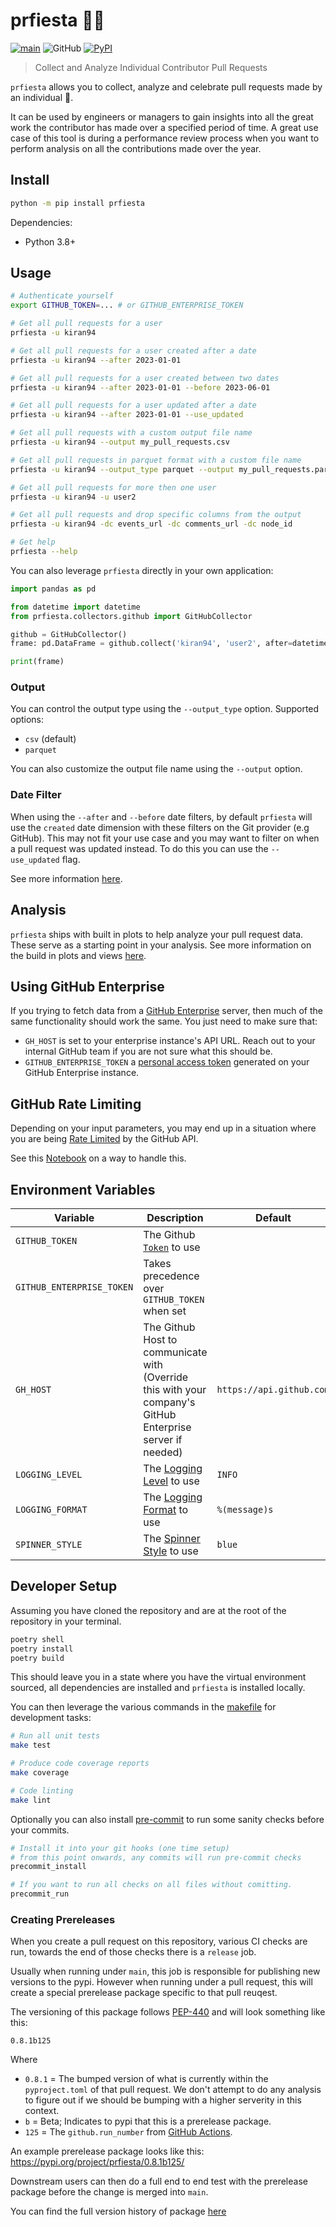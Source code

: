# prfiesta 🦜🥳

[![main](https://github.com/kiran94/prfiesta/actions/workflows/main.yml/badge.svg)](https://github.com/kiran94/prfiesta/actions/workflows/main.yml) ![GitHub](https://img.shields.io/github/license/kiran94/prfiesta) [![PyPI](https://img.shields.io/pypi/v/prfiesta)](https://pypi.org/project/prfiesta/)

> Collect and Analyze Individual Contributor Pull Requests

`prfiesta` allows you to collect, analyze and celebrate pull requests made by an individual 🎉.

It can be used by engineers or managers to gain insights into all the great work the contributor has made over a specified period of time. A great use case of this tool is during a performance review process when you want to perform analysis on all the contributions made over the year.

## Install

```bash
python -m pip install prfiesta
```

Dependencies:

- Python 3.8+

## Usage

```bash
# Authenticate yourself
export GITHUB_TOKEN=... # or GITHUB_ENTERPRISE_TOKEN

# Get all pull requests for a user
prfiesta -u kiran94

# Get all pull requests for a user created after a date
prfiesta -u kiran94 --after 2023-01-01

# Get all pull requests for a user created between two dates
prfiesta -u kiran94 --after 2023-01-01 --before 2023-06-01

# Get all pull requests for a user updated after a date
prfiesta -u kiran94 --after 2023-01-01 --use_updated

# Get all pull requests with a custom output file name
prfiesta -u kiran94 --output my_pull_requests.csv

# Get all pull requests in parquet format with a custom file name
prfiesta -u kiran94 --output_type parquet --output my_pull_requests.parquet

# Get all pull requests for more then one user
prfiesta -u kiran94 -u user2

# Get all pull requests and drop specific columns from the output
prfiesta -u kiran94 -dc events_url -dc comments_url -dc node_id

# Get help
prfiesta --help
```

You can also leverage `prfiesta` directly in your own application:

```python
import pandas as pd

from datetime import datetime
from prfiesta.collectors.github import GitHubCollector

github = GitHubCollector()
frame: pd.DataFrame = github.collect('kiran94', 'user2', after=datetime(2023, 1, 1))

print(frame)
```

### Output

You can control the output type using the `--output_type` option. Supported options:

- `csv` (default)
- `parquet`

You can also customize the output file name using the `--output` option.

### Date Filter

When using the `--after` and `--before` date filters, by default `prfiesta` will use the `created` date dimension with these filters on the Git provider (e.g GitHub). This may not fit your use case and you may want to filter on when a pull request was updated instead. To do this you can use the `--use_updated` flag.

See more information [here](https://docs.github.com/en/search-github/searching-on-github/searching-issues-and-pull-requests#search-by-when-an-issue-or-pull-request-was-created-or-last-updated).

## Analysis

`prfiesta` ships with built in plots to help analyze your pull request data. These serve as a starting point in your analysis. See more information on the build in plots and views [here](https://github.com/kiran94/prfiesta/blob/main/docs/analysis.md).

## Using GitHub Enterprise

If you trying to fetch data from a [GitHub Enterprise](https://docs.github.com/en/enterprise-cloud@latest/rest/enterprise-admin?apiVersion=2022-11-28) server, then much of the same functionality should work the same. You just need to make sure that:

- `GH_HOST` is set to your enterprise instance's API URL. Reach out to your internal GitHub team if you are not sure what this should be.
- `GITHUB_ENTERPRISE_TOKEN` a [personal access token](https://docs.github.com/en/enterprise-cloud@latest/authentication/keeping-your-account-and-data-secure/creating-a-personal-access-token) generated on your GitHub Enterprise instance.

## GitHub Rate Limiting

Depending on your input parameters, you may end up in a situation where you are being [Rate Limited](https://docs.github.com/en/rest/overview/resources-in-the-rest-api?apiVersion=2022-11-28#rate-limiting) by the GitHub API.

See this [Notebook](https://github.com/kiran94/prfiesta/blob/main/notebooks/misc/rate_limit.ipynb) on a way to handle this.

## Environment Variables

| Variable                  | Description                                                                                                                                  | Default                  |
| ---------------           | ---------------                                                                                                                              | ------                   |
| `GITHUB_TOKEN`            | The Github [`Token`](https://docs.github.com/en/authentication/keeping-your-account-and-data-secure/creating-a-personal-access-token) to use |                          |
| `GITHUB_ENTERPRISE_TOKEN` | Takes precedence over `GITHUB_TOKEN` when set                                                                                                |                          |
| `GH_HOST`                 | The Github Host to communicate with (Override this with your company's GitHub Enterprise server if needed)                                   | `https://api.github.com` |
| `LOGGING_LEVEL`           | The [Logging Level](https://docs.python.org/3/library/logging.html#logging-levels) to use                                                    | `INFO`                   |
| `LOGGING_FORMAT`          | The [Logging Format](https://docs.python.org/3/library/logging.html#logrecord-attributes) to use                                             | `%(message)s`            |
| `SPINNER_STYLE`           | The [Spinner Style](https://rich.readthedocs.io/en/stable/reference/spinner.html)  to use                                                    | `blue`                   |

## Developer Setup

Assuming you have cloned the repository and are at the root of the repository in your terminal.

```bash
poetry shell
poetry install
poetry build
```

This should leave you in a state where you have the virtual environment sourced, all dependencies are installed and `prfiesta` is installed locally.

You can then leverage the various commands in the [makefile](https://github.com/kiran94/prfiesta/blob/main/makefile) for development tasks:

```bash
# Run all unit tests
make test

# Produce code coverage reports
make coverage

# Code linting
make lint
```

Optionally you can also install [pre-commit](https://github.com/pre-commit/pre-commit) to run some sanity checks before your commits.

```bash
# Install it into your git hooks (one time setup)
# from this point onwards, any commits will run pre-commit checks
precommit_install

# If you want to run all checks on all files without comitting.
precommit_run
```

### Creating Prereleases

When you create a pull request on this repository, various CI checks are run, towards the end of those checks there is a `release` job.

Usually when running under `main`, this job is responsible for publishing new versions to the pypi. However when running under a pull request, this will create a special prerelease package specific to that pull reuqest.

The versioning of this package follows [PEP-440](https://peps.python.org/pep-0440/#pre-releases) and will look something like this:

```
0.8.1b125
```

Where
- `0.8.1` = The bumped version of what is currently within the `pyproject.toml` of that pull request. We don't attempt to do any analysis to figure out if we should be bumping with a higher serverity in this context.
- `b` = Beta; Indicates to pypi that this is a prerelease package.
- `125` = The `github.run_number` from [GitHub Actions](https://docs.github.com/en/actions/learn-github-actions/contexts#github-context).

An example prerelease package looks like this: https://pypi.org/project/prfiesta/0.8.1b125/

Downstream users can then do a full end to end test with the prerelease package before the change is merged into `main`.

You can find the full version history of package [here](https://pypi.org/project/prfiesta/#history)
